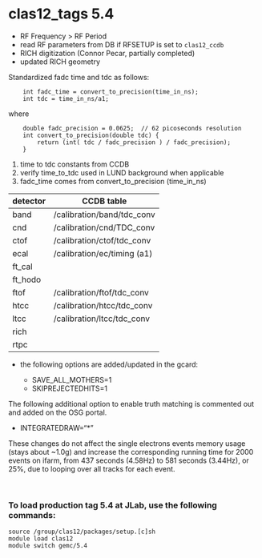 # clas12_tags 5.4

- RF Frequency > RF Period 
- read RF parameters from DB if RFSETUP is set to `clas12_ccdb`
- RICH digitization (Connor Pecar, partially completed)
- updated RICH geometry

Standardized fadc time and tdc as follows:

```
	int fadc_time = convert_to_precision(time_in_ns);
	int tdc = time_in_ns/a1;
```

where
```
	double fadc_precision = 0.0625;  // 62 picoseconds resolution
	int convert_to_precision(double tdc) {
		return (int( tdc / fadc_precision ) / fadc_precision);
	}
```

1. time to tdc constants from CCDB 
2. verify time_to_tdc used in LUND background when applicable
2. fadc_time comes from convert_to_precision (time_in_ns) 

| detector | CCDB table                  | 
|----------|-----------------------------|
| band     | /calibration/band/tdc_conv  | 
| cnd      | /calibration/cnd/TDC_conv   | 
| ctof     | /calibration/ctof/tdc_conv  |
| ecal     | /calibration/ec/timing (a1) |
| ft_cal   |                             | 
| ft_hodo  |                             | 
| ftof     | /calibration/ftof/tdc_conv  |
| htcc     | /calibration/htcc/tdc_conv  | 
| ltcc     | /calibration/ltcc/tdc_conv  | 
| rich     |                             | 
| rtpc     |                             | 



- the following options are added/updated in the gcard:

  - SAVE_ALL_MOTHERS=1
  - SKIPREJECTEDHITS=1

 The following additional option to enable truth matching is 
 commented out and added on the OSG portal.
  - INTEGRATEDRAW=“*”


These changes do not affect the single electrons events memory usage (stays about ~1.0g) 
and increase the corresponding running time for 2000 events on ifarm,
from 437 seconds (4.58Hz) to  581 seconds (3.44Hz), or 25%, 
due to looping over all tracks for each event.



<br>

### To load production tag 5.4 at JLab, use the following commands:

```
source /group/clas12/packages/setup.[c]sh
module load clas12
module switch gemc/5.4
```


<br>
   